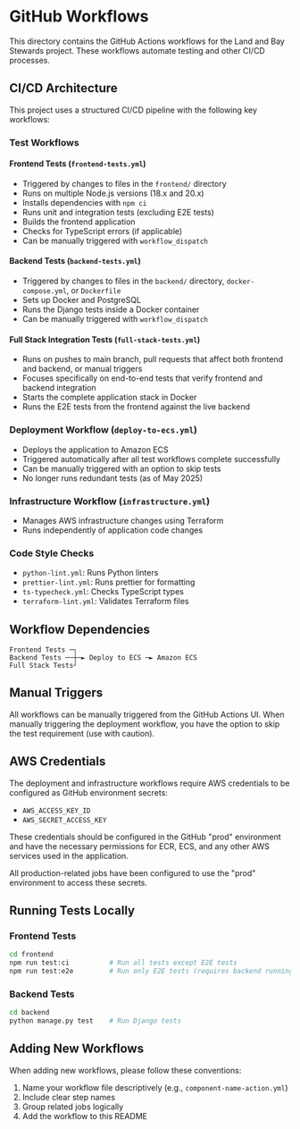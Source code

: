 # GitHub Workflows

This directory contains the GitHub Actions workflows for the Land and Bay Stewards project. These workflows automate
testing and other CI/CD processes.

## CI/CD Architecture

This project uses a structured CI/CD pipeline with the following key workflows:

### Test Workflows

#### Frontend Tests (`frontend-tests.yml`)

- Triggered by changes to files in the `frontend/` directory
- Runs on multiple Node.js versions (18.x and 20.x)
- Installs dependencies with `npm ci`
- Runs unit and integration tests (excluding E2E tests)
- Builds the frontend application
- Checks for TypeScript errors (if applicable)
- Can be manually triggered with `workflow_dispatch`

#### Backend Tests (`backend-tests.yml`)

- Triggered by changes to files in the `backend/` directory, `docker-compose.yml`, or `Dockerfile`
- Sets up Docker and PostgreSQL
- Runs the Django tests inside a Docker container
- Can be manually triggered with `workflow_dispatch`

#### Full Stack Integration Tests (`full-stack-tests.yml`)

- Runs on pushes to main branch, pull requests that affect both frontend and backend, or manual triggers
- Focuses specifically on end-to-end tests that verify frontend and backend integration
- Starts the complete application stack in Docker
- Runs the E2E tests from the frontend against the live backend

### Deployment Workflow (`deploy-to-ecs.yml`)

- Deploys the application to Amazon ECS
- Triggered automatically after all test workflows complete successfully
- Can be manually triggered with an option to skip tests
- No longer runs redundant tests (as of May 2025)

### Infrastructure Workflow (`infrastructure.yml`)

- Manages AWS infrastructure changes using Terraform
- Runs independently of application code changes

### Code Style Checks

- `python-lint.yml`: Runs Python linters
- `prettier-lint.yml`: Runs prettier for formatting
- `ts-typecheck.yml`: Checks TypeScript types
- `terraform-lint.yml`: Validates Terraform files

## Workflow Dependencies

```
Frontend Tests ─┐
Backend Tests ──┼─► Deploy to ECS ─► Amazon ECS
Full Stack Tests┘
```

## Manual Triggers

All workflows can be manually triggered from the GitHub Actions UI. When manually triggering the deployment workflow, you have the option to skip the test requirement (use with caution).

## AWS Credentials

The deployment and infrastructure workflows require AWS credentials to be configured as GitHub environment secrets:

- `AWS_ACCESS_KEY_ID`
- `AWS_SECRET_ACCESS_KEY`

These credentials should be configured in the GitHub "prod" environment and have the necessary permissions for ECR, ECS, and any other AWS services used in the application.

All production-related jobs have been configured to use the "prod" environment to access these secrets.

## Running Tests Locally

### Frontend Tests

```bash
cd frontend
npm run test:ci          # Run all tests except E2E tests
npm run test:e2e         # Run only E2E tests (requires backend running)
```

### Backend Tests

```bash
cd backend
python manage.py test    # Run Django tests
```

## Adding New Workflows

When adding new workflows, please follow these conventions:

1. Name your workflow file descriptively (e.g., `component-name-action.yml`)
2. Include clear step names
3. Group related jobs logically
4. Add the workflow to this README

